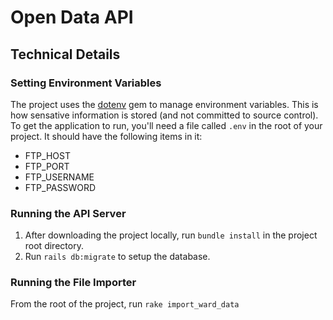 # Open Data API

## Technical Details
### Setting Environment Variables
The project uses the [dotenv]() gem to manage environment variables. This is how sensative information is stored (and not committed to source control). To get the application to run, you'll need a file called `.env` in the root of your project. It should have the following items in it:
- FTP_HOST
- FTP_PORT
- FTP_USERNAME
- FTP_PASSWORD

### Running the API Server
1. After downloading the project locally, run `bundle install` in the project root directory.
2. Run `rails db:migrate` to setup the database.

### Running the File Importer
From the root of the project, run `rake import_ward_data`

